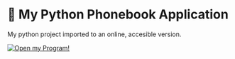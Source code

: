 # 🎈 My Python Phonebook Application

My python project imported to an online, accesible version.

[![Open my Program!](https://static.streamlit.io/badges/streamlit_badge_black_white.svg)](https://matthewhockham-phonebook.streamlit.app/)

